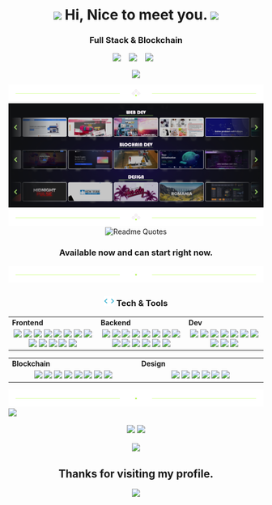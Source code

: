 <h1 align="center">
  <img src="https://media.giphy.com/media/hvRJCLFzcasrR4ia7z/giphy.gif" width="28">
  Hi, Nice to meet you.
  <img src="https://media.giphy.com/media/hvRJCLFzcasrR4ia7z/giphy.gif" width="28">
</h1>

<h3 align="center">Full Stack & Blockchain</h3>

<p align="center">
  <a href="mailto:inddev0807@gmail.com" target="_blank" rel="noopener noreferrer"><img src="https://img.icons8.com/fluency/2x/gmail-new.png"  width="50" /></a>
  &nbsp;&nbsp;
  <a href="https://join.skype.com/invite/vtWdeMaobT8K" target="_blank" rel="noopener noreferrer"><img src="https://img.icons8.com/color/2x/skype.png"  width="50" /></a>
  &nbsp;&nbsp;
  <a href="https://t.me/dragon99k" target="_blank" rel="noopener noreferrer"><img src="https://img.icons8.com/color/2x/telegram-app.png"  width="50" /></a>
  &nbsp;&nbsp;
</p>

<p align="center" style="margin-bottom: 10px;">
    <img src="https://github-profile-trophy.vercel.app?username=dragon99k&column=7&theme=onedark&hide_border=true&include_all_commits=true&line_height=27"/>
</p>

<div align="center">
  <img src="https://github.com/dragon99k/dragon99k/blob/main/divider1.png" alt="divider"/>
</div>

<div align="center">
  <img src="https://github.com/dragon99k/dragon99k/blob/main/portfolio.png" alt="Portfolio"/>
</div>

<div align="center">
  <img src="https://github.com/dragon99k/dragon99k/blob/main/divider1.png" alt="divider"/>
</div>

<div align="center">
  <img src="https://quotes-github-readme.vercel.app/api?type=horizontal&theme=dracula" alt="Readme Quotes"/>
</div>

<h3 align="center">Available now and can start right now.</h3>

<div align="center">
  <img src="https://github.com/dragon99k/dragon99k/blob/main/divider2.png" alt="divider"/>
</div>

<h3 align="center"><img src="https://github.com/dragon99k/dragon99k/blob/main/code.gif" height="20"/> Tech & Tools</h3>

<div align="center" style="witdh:100%"> 
  <table>
    <tr>
      <td valign="center" width="100px"><b>Frontend<b></td>
      <td valign="center" width="100px"><b>Backend<b></td>
      <td valign="center" width="100px"><b>Dev<b></td>
    </tr>
    <tr>
      <td valign="center" align="center" width="300px">
        <img src="https://img.shields.io/badge/HTML-green" /> 
        <img src="https://img.shields.io/badge/CSS-green" />
        <img src="https://img.shields.io/badge/JavaScript-green" /> 
        <img src="https://img.shields.io/badge/TypeScript-green" />
        <img src="https://img.shields.io/badge/React-green" /> 
        <img src="https://img.shields.io/badge/Vue-green" /> 
        <img src="https://img.shields.io/badge/Angular-green" /> 
        <img src="https://img.shields.io/badge/Bootstrap-green" /> 
        <img src="https://img.shields.io/badge/Tailwind-green" /> 
        <img src="https://img.shields.io/badge/Next-green" /> 
        <img src="https://img.shields.io/badge/Nuxt-green" /> 
        <img src="https://img.shields.io/badge/Shopify-green" /> 
        <img src="https://img.shields.io/badge/Chart.js-green" />
      </td>      
      <td valign="center" align="center" width="300px">
        <img src="https://img.shields.io/badge/Django-green" /> 
        <img src="https://img.shields.io/badge/Python-green" /> 
        <img src="https://img.shields.io/badge/Selenium-green" />        
        <img src="https://img.shields.io/badge/Ruby-green" /> 
        <img src="https://img.shields.io/badge/Rails-green" /> 
        <img src="https://img.shields.io/badge/BeautifulSoup-green" /> 
        <img src="https://img.shields.io/badge/Pandas-green" /> 
        <img src="https://img.shields.io/badge/Numpy-green" /> 
        <img src="https://img.shields.io/badge/Flask-green" /> 
        <img src="https://img.shields.io/badge/PHP-green" /> 
        <img src="https://img.shields.io/badge/Laravel-green" /> 
        <img src="https://img.shields.io/badge/Node.js-green" /> 
        <img src="https://img.shields.io/badge/Express-green" /> 
        <img src="https://img.shields.io/badge/Nest.js-green" /> 
      </td>
      <td valign="center" align="center" width="300px">
        <img src="https://img.shields.io/badge/AWS-green" /> 
        <img src="https://img.shields.io/badge/CI/CD-green" /> 
        <img src="https://img.shields.io/badge/Docker-green" /> 
        <img src="https://img.shields.io/badge/TDD-green" /> 
        <img src="https://img.shields.io/badge/Jira-green" /> 
        <img src="https://img.shields.io/badge/Tezos-green" /> 
        <img src="https://img.shields.io/badge/MySQL-green" /> 
        <img src="https://img.shields.io/badge/NoSQL-green" /> 
        <img src="https://img.shields.io/badge/MongoDB-green" /> 
        <img src="https://img.shields.io/badge/PostgreSQL-green" /> 
      </td>
    </tr>
  </table>
  
 <table>
    <tr>
      <td valign="center" width="100px"><b>Blockchain<b></td>
      <td valign="center" width="100px"><b>Design<b></td>
    </tr>
    <tr>
      <td valign="center" align="center" width="300px">
        <img src="https://img.shields.io/badge/Web3.js-green" /> 
        <img src="https://img.shields.io/badge/Solidity-green" /> 
        <img src="https://img.shields.io/badge/Ethers.js-green" /> 
        <img src="https://img.shields.io/badge/Solana-green" /> 
        <img src="https://img.shields.io/badge/Golang-green" /> 
        <img src="https://img.shields.io/badge/Rust-green" /> 
        <img src="https://img.shields.io/badge/Smart Contract-green" /> 
        <img src="https://img.shields.io/badge/Bitcoin-green" />
      </td>
     <td valign="center" align="center" width="300px">
       <img src="https://img.shields.io/badge/Photoshop-green" /> 
       <img src="https://img.shields.io/badge/Adobe XD-green" /> 
       <img src="https://img.shields.io/badge/Figma-green" /> 
       <img src="https://img.shields.io/badge/Blender-green" /> 
       <img src="https://img.shields.io/badge/WebGL-green" /> 
       <img src="https://img.shields.io/badge/Three.js-green" /> 
      </td>
    </tr>
  </table>
</div>

<div align="center">
  <img src="https://github.com/dragon99k/dragon99k/blob/main/divider2.png" alt="divider"/>
</div>

<img src="https://activity-graph.herokuapp.com/graph?username=dragon99k&bg_color=000000&color=00ffff&line=00ffff&point=ffffff&area=true&hide_border=true"/>
<br/>
   
<p align = "center">
  <img src = "https://github-readme-stats.vercel.app/api?username=dragon99k&hide_border=true&show_icons=true&include_all_commits=true&count_private=true&theme=tokyonight&line_height=27">
  <img src = "https://github-readme-stats.vercel.app/api/top-langs/?username=dragon99k&hide=PHP,html,c&theme=tokyonight&hide_border=true&line_height=27">
  <br><br>
    <img src = "https://github-readme-streak-stats.herokuapp.com?user=dragon99k&theme=tokyonight&hide_border=true&include_all_commits=true&line_height=27">
</p>

<h2 align="center"> Thanks for visiting my profile. </h2>
<p align="center">
  <img src="https://capsule-render.vercel.app/api?type=waving&color=gradient&height=65&section=footer"/>
</p>
